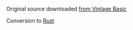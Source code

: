 Original source downloaded [from Vintage Basic](http://www.vintage-basic.net/games.html)

Conversion to [Rust](https://www.rust-lang.org)
